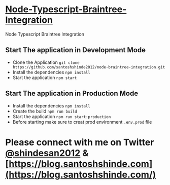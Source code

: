 # [Node-Typescript-Braintree-Integration](https://blog.santoshshinde.com/skeleton-for-node-js-apps-written-in-typescript-444fa1695b30)

Node Typescript Braintree Integration

## Start The application in Development Mode

- Clone the Application `git clone https://github.com/santoshshinde2012/node-braintree-integration.git`
- Install the dependencies `npm install`
- Start the application `npm start`

## Start The application in Production Mode

- Install the dependencies `npm install`
- Create the build `npm run build`
- Start the application `npm run start:production`
- Before starting make sure to creat prod environment `.env.prod` file


# Please connect with me on Twitter [@shindesan2012](https://twitter.com/shindesan2012) & [https://blog.santoshshinde.com](https://blog.santoshshinde.com/)
